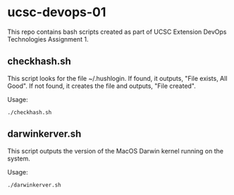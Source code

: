 # ucsc-devops-01

This repo contains bash scripts created as part of UCSC Extension DevOps Technologies Assignment 1.

## checkhash.sh
This script looks for the file ~/.hushlogin. If found, it outputs, "File exists, All Good". If not found, it creates the file and outputs, "File created".

Usage:

    ./checkhash.sh

## darwinkerver.sh
This script outputs the version of the MacOS Darwin kernel running on the system.

Usage:

    ./darwinkerver.sh

